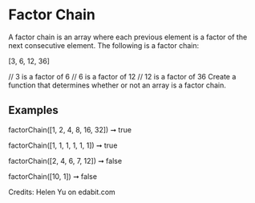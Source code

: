 # Factor Chain

A factor chain is an array where each previous element is a factor of the next consecutive element. The following is a factor chain:

[3, 6, 12, 36]

// 3 is a factor of 6
// 6 is a factor of 12
// 12 is a factor of 36
Create a function that determines whether or not an array is a factor chain.

## Examples

factorChain([1, 2, 4, 8, 16, 32]) ➞ true

factorChain([1, 1, 1, 1, 1, 1]) ➞ true

factorChain([2, 4, 6, 7, 12]) ➞ false

factorChain([10, 1]) ➞ false

Credits: Helen Yu on edabit.com
